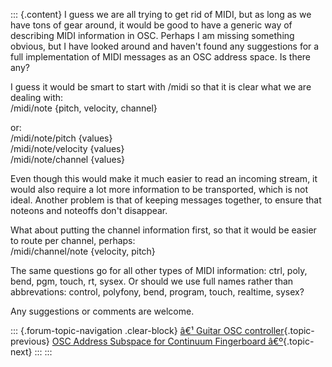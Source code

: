 ::: {.content}
I guess we are all trying to get rid of MIDI, but as long as we have
tons of gear around, it would be good to have a generic way of
describing MIDI information in OSC. Perhaps I am missing something
obvious, but I have looked around and haven\'t found any suggestions for
a full implementation of MIDI messages as an OSC address space. Is there
any?

I guess it would be smart to start with /midi so that it is clear what
we are dealing with:\
/midi/note {pitch, velocity, channel}

or:\
/midi/note/pitch {values}\
/midi/note/velocity {values}\
/midi/note/channel {values}

Even though this would make it much easier to read an incoming stream,
it would also require a lot more information to be transported, which is
not ideal. Another problem is that of keeping messages together, to
ensure that noteons and noteoffs don\'t disappear.

What about putting the channel information first, so that it would be
easier to route per channel, perhaps:\
/midi/channel/note {velocity, pitch}

The same questions go for all other types of MIDI information: ctrl,
poly, bend, pgm, touch, rt, sysex. Or should we use full names rather
than abbrevations: control, polyfony, bend, program, touch, realtime,
sysex?

Any suggestions or comments are welcome.

::: {.forum-topic-navigation .clear-block}
[â€¹ Guitar OSC
controller](topic/145 "Go to previous forum topic"){.topic-previous}
[OSC Address Subspace for Continuum Fingerboard
â€º](topic/72 "Go to next forum topic"){.topic-next}
:::
:::
